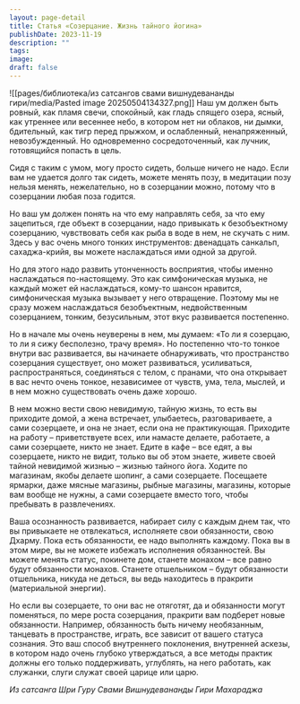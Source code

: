 ```yaml
---
layout: page-detail
title: Статья «Созерцание. Жизнь тайного йогина»
publishDate: 2023-11-19
description: ""
tags: 
image: 
draft: false
---
```

![[pages/библиотека/из сатсангов свами вишнудевананды гири/media/Pasted image 20250504134327.png]]
 Наш ум должен быть ровный, как пламя свечи, спокойный, как гладь спящего озера, ясный, как утреннее или весеннее небо, в котором нет ни облаков, ни дымки, бдительный, как тигр перед прыжком, и ослабленный, ненапряженный, невозбужденный. Но одновременно сосредоточенный, как лучник, готовящийся попасть в цель.

 Сидя с таким с умом, могу просто сидеть, больше ничего не надо. Если вам не удается долго так сидеть, можете менять позу, в медитации позу нельзя менять, нежелательно, но в созерцании можно, потому что в созерцании любая поза годится.

 Но ваш ум должен понять на что ему направлять себя, за что ему зацепиться, где объект в созерцании, надо привыкать к безобъектному созерцанию, чувствовать себя как рыба в воде в нем, не скучать с ним. Здесь у вас очень много тонких инструментов: двенадцать санкальп, сахаджа-крийя, вы можете наслаждаться ими одной за другой.

 Но для этого надо развить утонченность восприятия, чтобы именно наслаждаться по-настоящему. Это как симфоническая музыка, не каждый может ей наслаждаться, кому-то шансон нравится, симфоническая музыка вызывает у него отвращение. Поэтому мы не сразу можем наслаждаться безобъектным, недвойственным созерцанием, тонким, безусильным, этот вкус развивается постепенно.

 Но в начале мы очень неуверены в нем, мы думаем: «То ли я созерцаю, то ли я сижу бесполезно, трачу время». Но постепенно что-то тонкое внутри вас развивается, вы начинаете обнаруживать, что пространство созерцания существует, оно может развиваться, усиливаться, распространяться, соединяться с телом, с пранами, что она открывает в вас нечто очень тонкое, независимее от чувств, ума, тела, мыслей, и в нем можно существовать очень даже хорошо.

 В нем можно вести свою невидимую, тайную жизнь, то есть вы приходите домой, а жена встречает, улыбаетесь, разговариваете, а сами созерцаете, и она не знает, если она не практикующая. Приходите на работу – приветствуете всех, или намасте делаете, работаете, а сами созерцаете, никто не знает. Едите в кафе – все едят, а вы созерцаете, никто не видит, только вы об этом знаете, живете своей тайной невидимой жизнью – жизнью тайного йога. Ходите по магазинам, якобы делаете шопинг, а сами созерцаете. Посещаете ярмарки, даже мясные магазины, рыбные магазины, магазины, которые вам вообще не нужны, а сами созерцаете вместо того, чтобы пребывать в развлечениях.

 Ваша осознанность развивается, набирает силу с каждым днем так, что вы привыкаете не отвлекаться, исполняете свои обязанности, свою Дхарму. Пока есть обязанности, ее надо выполнять каждому. Пока вы в этом мире, вы не можете избежать исполнения обязанностей. Вы можете менять статус, покинете дом, станете монахом – все равно будут обязанности монахов. Станете отшельником – будут обязанности отшельника, никуда не деться, вы ведь находитесь в пракрити (материальной энергии).

 Но если вы созерцаете, то они вас не отяготят, да и обязанности могут поменяться, по мере роста созерцания, пракрити вам подберет новые обязанности. Например, обязанность быть ничему необязанным, танцевать в пространстве, играть, все зависит от вашего статуса сознания. Это ваш способ внутреннего поклонения, внутренней аскезы, в котором надо очень глубоко утверждаться, а все методы практик должны его только поддерживать, углублять, на него работать, как служанки, слуги служат своей царице или царю.

*Из сатсанга Шри Гуру Свами Вишнудевананды Гири Махараджа*